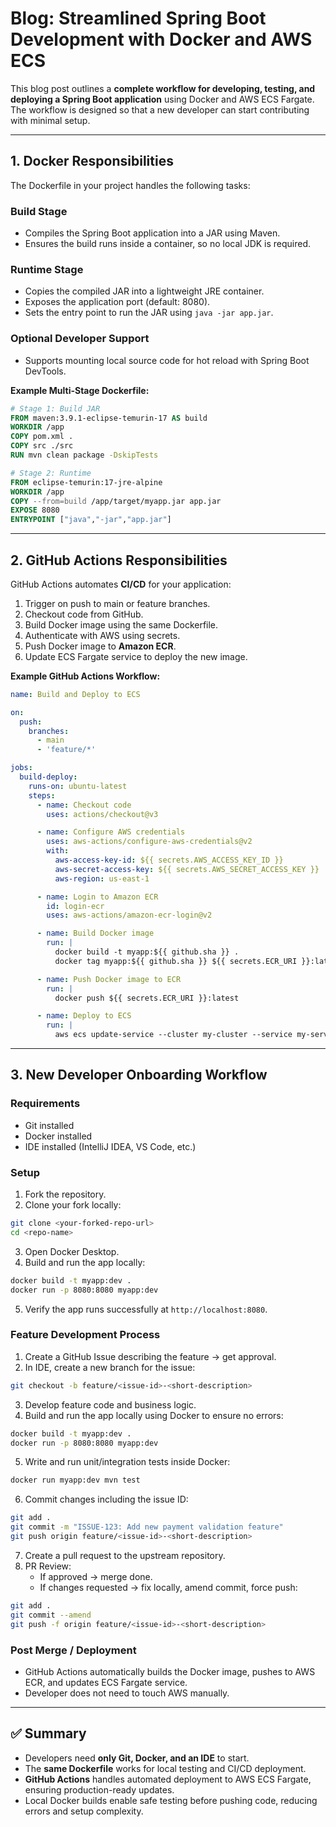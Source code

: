 # Blog: Streamlined Spring Boot Development with Docker and AWS ECS

This blog post outlines a **complete workflow for developing, testing, and deploying a Spring Boot application** using Docker and AWS ECS Fargate. The workflow is designed so that a new developer can start contributing with minimal setup.

---

## 1. Docker Responsibilities

The Dockerfile in your project handles the following tasks:

### Build Stage
- Compiles the Spring Boot application into a JAR using Maven.
- Ensures the build runs inside a container, so no local JDK is required.

### Runtime Stage
- Copies the compiled JAR into a lightweight JRE container.
- Exposes the application port (default: 8080).
- Sets the entry point to run the JAR using `java -jar app.jar`.

### Optional Developer Support
- Supports mounting local source code for hot reload with Spring Boot DevTools.

**Example Multi-Stage Dockerfile:**

```dockerfile
# Stage 1: Build JAR
FROM maven:3.9.1-eclipse-temurin-17 AS build
WORKDIR /app
COPY pom.xml .
COPY src ./src
RUN mvn clean package -DskipTests

# Stage 2: Runtime
FROM eclipse-temurin:17-jre-alpine
WORKDIR /app
COPY --from=build /app/target/myapp.jar app.jar
EXPOSE 8080
ENTRYPOINT ["java","-jar","app.jar"]
```

---

## 2. GitHub Actions Responsibilities

GitHub Actions automates **CI/CD** for your application:

1. Trigger on push to main or feature branches.
2. Checkout code from GitHub.
3. Build Docker image using the same Dockerfile.
4. Authenticate with AWS using secrets.
5. Push Docker image to **Amazon ECR**.
6. Update ECS Fargate service to deploy the new image.

**Example GitHub Actions Workflow:**

```yaml
name: Build and Deploy to ECS

on:
  push:
    branches:
      - main
      - 'feature/*'

jobs:
  build-deploy:
    runs-on: ubuntu-latest
    steps:
      - name: Checkout code
        uses: actions/checkout@v3

      - name: Configure AWS credentials
        uses: aws-actions/configure-aws-credentials@v2
        with:
          aws-access-key-id: ${{ secrets.AWS_ACCESS_KEY_ID }}
          aws-secret-access-key: ${{ secrets.AWS_SECRET_ACCESS_KEY }}
          aws-region: us-east-1

      - name: Login to Amazon ECR
        id: login-ecr
        uses: aws-actions/amazon-ecr-login@v2

      - name: Build Docker image
        run: |
          docker build -t myapp:${{ github.sha }} .
          docker tag myapp:${{ github.sha }} ${{ secrets.ECR_URI }}:latest

      - name: Push Docker image to ECR
        run: |
          docker push ${{ secrets.ECR_URI }}:latest

      - name: Deploy to ECS
        run: |
          aws ecs update-service --cluster my-cluster --service my-service --force-new-deployment
```

---

## 3. New Developer Onboarding Workflow

### Requirements
- Git installed
- Docker installed
- IDE installed (IntelliJ IDEA, VS Code, etc.)

### Setup
1. Fork the repository.
2. Clone your fork locally:

```bash
git clone <your-forked-repo-url>
cd <repo-name>
```

3. Open Docker Desktop.
4. Build and run the app locally:

```bash
docker build -t myapp:dev .
docker run -p 8080:8080 myapp:dev
```

5. Verify the app runs successfully at `http://localhost:8080`.

### Feature Development Process
1. Create a GitHub Issue describing the feature → get approval.
2. In IDE, create a new branch for the issue:

```bash
git checkout -b feature/<issue-id>-<short-description>
```

3. Develop feature code and business logic.
4. Build and run the app locally using Docker to ensure no errors:

```bash
docker build -t myapp:dev .
docker run -p 8080:8080 myapp:dev
```

5. Write and run unit/integration tests inside Docker:

```bash
docker run myapp:dev mvn test
```

6. Commit changes including the issue ID:

```bash
git add .
git commit -m "ISSUE-123: Add new payment validation feature"
git push origin feature/<issue-id>-<short-description>
```

7. Create a pull request to the upstream repository.
8. PR Review:
   - If approved → merge done.
   - If changes requested → fix locally, amend commit, force push:

```bash
git add .
git commit --amend
git push -f origin feature/<issue-id>-<short-description>
```

### Post Merge / Deployment
- GitHub Actions automatically builds the Docker image, pushes to AWS ECR, and updates ECS Fargate service.
- Developer does not need to touch AWS manually.

---

## ✅ Summary
- Developers need **only Git, Docker, and an IDE** to start.  
- The **same Dockerfile** works for local testing and CI/CD deployment.  
- **GitHub Actions** handles automated deployment to AWS ECS Fargate, ensuring production-ready updates.  
- Local Docker builds enable safe testing before pushing code, reducing errors and setup complexity.

